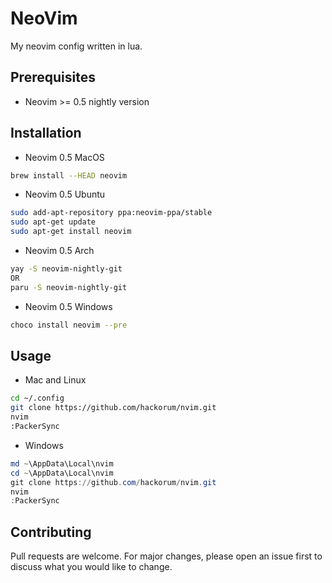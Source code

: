 # NeoVim

My neovim config written in lua.

## Prerequisites
* Neovim >= 0.5 nightly version

## Installation

* Neovim 0.5 MacOS



```bash
brew install --HEAD neovim
```

* Neovim 0.5 Ubuntu

```bash
sudo add-apt-repository ppa:neovim-ppa/stable
sudo apt-get update
sudo apt-get install neovim
```

* Neovim 0.5 Arch
```bash
yay -S neovim-nightly-git
OR
paru -S neovim-nightly-git
```

* Neovim 0.5 Windows
```bash
choco install neovim --pre
```

## Usage

* Mac and Linux
```bash
cd ~/.config
git clone https://github.com/hackorum/nvim.git
nvim
:PackerSync
```

* Windows
```powershell
md ~\AppData\Local\nvim
cd ~\AppData\Local\nvim
git clone https://github.com/hackorum/nvim.git
nvim
:PackerSync
```

## Contributing
Pull requests are welcome. For major changes, please open an issue first to discuss what you would like to change.
